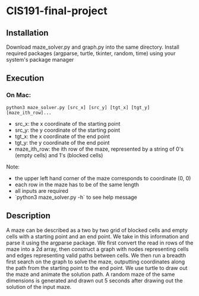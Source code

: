 # CIS191-final-project
## Installation
Download maze_solver.py and graph.py into the same directory. Install required packages (argparse, turtle, tkinter, random, time) using your system's package manager

## Execution
### On Mac:
`python3 maze_solver.py [src_x] [src_y] [tgt_x] [tgt_y] [maze_ith_row]...`
<ul>
  <li> src_x: the x coordinate of the starting point </li>
  <li> src_y: the y coordinate of the starting point </li>
  <li> tgt_x: the x coordinate of the end point </li>
  <li> tgt_y: the y coordinate of the end point </li>
  <li> maze_ith_row: the ith row of the maze, represented by a string of 0's (empty cells) and 1's (blocked cells)
</ul>
Note:
<ul>
  <li> the upper left hand corner of the maze corresponds to coordinate (0, 0)</li>
  <li> each row in the maze has to be of the same length </li>
  <li> all inputs are required </li>
  <li> `python3 maze_solver.py -h` to see help message
</ul>

## Description
A maze can be described as a two by two grid of blocked cells and empty cells with a starting point and an end point. We take in this information and parse it using the argparse package. We first convert the read in rows of the maze into a 2d array, then construct a graph with nodes representing cells and edges representing valid paths between cells. We then run a breadth first search on the graph to solve the maze, outputting coordinates along the path from the starting point to the end point. We use turtle to draw out the maze and animate the solution path. A random maze of the same dimensions is generated and drawn out 5 seconds after drawing out the solution of the input maze. 


